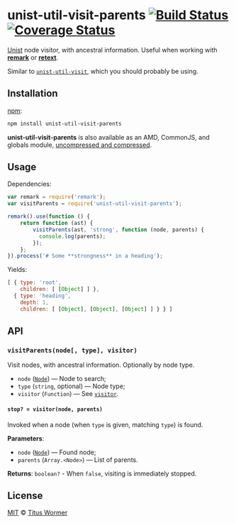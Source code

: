 # unist-util-visit-parents [![Build Status][build-badge]][build-page] [![Coverage Status][coverage-badge]][coverage-page]

[Unist][] node visitor, with ancestral information.  Useful when
working with [**remark**][remark] or [**retext**][retext].

Similar to [`unist-util-visit`][visit], which you should probably be
using.

## Installation

[npm][]:

```bash
npm install unist-util-visit-parents
```

**unist-util-visit-parents** is also available as an AMD, CommonJS, and
globals module, [uncompressed and compressed][releases].

## Usage

Dependencies:

```javascript
var remark = require('remark');
var visitParents = require('unist-util-visit-parents');

remark().use(function () {
    return function (ast) {
        visitParents(ast, 'strong', function (node, parents) {
          console.log(parents);
        });
    };
}).process('# Some **strongness** in a heading');
```

Yields:

```js
[ { type: 'root',
    children: [ [Object] ] },
  { type: 'heading',
    depth: 1,
    children: [ [Object], [Object], [Object] ] } } ]
```

## API

### `visitParents(node[, type], visitor)`

Visit nodes, with ancestral information.  Optionally by node type.

*   `node` ([`Node`][node]) — Node to search;
*   `type` (`string`, optional) — Node type;
*   `visitor` (`Function`) — See [`visitor`][visitor].

#### `stop? = visitor(node, parents)`

Invoked when a node (when `type` is given, matching `type`) is found.

**Parameters**:

*   `node` ([`Node`][node]) — Found node;
*   `parents` (`Array.<Node>`) — List of parents.

**Returns**: `boolean?` - When `false`, visiting is immediately stopped.

## License

[MIT][license] © [Titus Wormer][author]

<!-- Definition -->

[build-badge]: https://img.shields.io/travis/wooorm/unist-util-visit-parents.svg

[build-page]: https://travis-ci.org/wooorm/unist-util-visit-parents

[coverage-badge]: https://img.shields.io/codecov/c/github/wooorm/unist-util-visit-parents.svg

[coverage-page]: https://codecov.io/github/wooorm/unist-util-visit-parents?branch=master

[npm]: https://docs.npmjs.com/cli/install

[releases]: https://github.com/wooorm/unist-util-visit-parents/releases

[license]: LICENSE

[author]: http://wooorm.com

[unist]: https://github.com/wooorm/unist

[retext]: https://github.com/wooorm/retext

[remark]: https://github.com/wooorm/remark

[node]: https://github.com/wooorm/unist#node

[visitor]: #stop--visitornode-index-parent-parents

[visit]: https://github.com/wooorm/unist-util-visit
